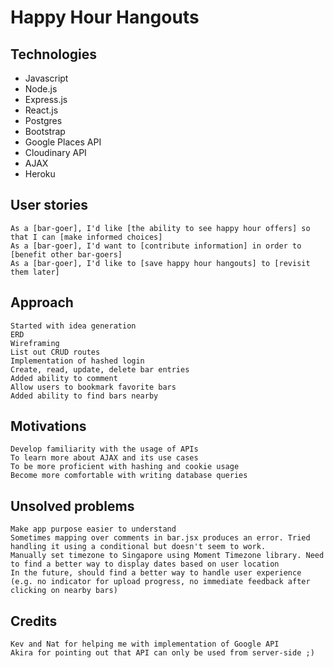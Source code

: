 # Happy Hour Hangouts

## Technologies
- Javascript
- Node.js
- Express.js
- React.js
- Postgres
- Bootstrap
- Google Places API
- Cloudinary API
- AJAX
- Heroku

## User stories
    As a [bar-goer], I'd like [the ability to see happy hour offers] so that I can [make informed choices]
    As a [bar-goer], I'd want to [contribute information] in order to [benefit other bar-goers]
    As a [bar-goer], I'd like to [save happy hour hangouts] to [revisit them later]

## Approach
    Started with idea generation
    ERD
    Wireframing
    List out CRUD routes
    Implementation of hashed login
    Create, read, update, delete bar entries
    Added ability to comment
    Allow users to bookmark favorite bars
    Added ability to find bars nearby

## Motivations
    Develop familiarity with the usage of APIs
    To learn more about AJAX and its use cases
    To be more proficient with hashing and cookie usage
    Become more comfortable with writing database queries

## Unsolved problems
    Make app purpose easier to understand
    Sometimes mapping over comments in bar.jsx produces an error. Tried handling it using a conditional but doesn't seem to work. 
    Manually set timezone to Singapore using Moment Timezone library. Need to find a better way to display dates based on user location
    In the future, should find a better way to handle user experience (e.g. no indicator for upload progress, no immediate feedback after clicking on nearby bars)

## Credits
    Kev and Nat for helping me with implementation of Google API
    Akira for pointing out that API can only be used from server-side ;)
    



